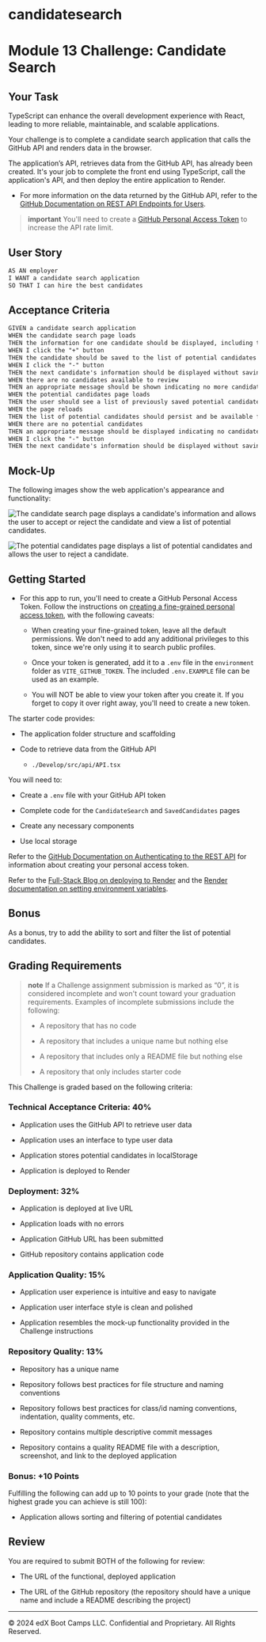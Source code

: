 # candidatesearch

# Module 13 Challenge: Candidate Search

## Your Task

TypeScript can enhance the overall development experience with React, leading to more reliable, maintainable, and scalable applications.

Your challenge is to complete a candidate search application that calls the GitHub API and renders data in the browser.

The application’s API, retrieves data from the GitHub API, has already been created. It's your job to complete the front end using TypeScript, call the application's API, and then deploy the entire application to Render.

* For more information on the data returned by the GitHub API, refer to the [GitHub Documentation on REST API Endpoints for Users](https://docs.github.com/en/rest/users/users).

> **important** You'll need to create a [GitHub Personal Access Token](https://docs.github.com/en/authentication/keeping-your-account-and-data-secure/managing-your-personal-access-tokens#creating-a-fine-grained-personal-access-token) to increase the API rate limit.

## User Story

```md
AS AN employer
I WANT a candidate search application
SO THAT I can hire the best candidates
```

## Acceptance Criteria

```md
GIVEN a candidate search application
WHEN the candidate search page loads
THEN the information for one candidate should be displayed, including the candidate's name, username, location, avatar, email, html_url, and company
WHEN I click the "+" button
THEN the candidate should be saved to the list of potential candidates and the next candidate's information should be displayed
WHEN I click the "-" button
THEN the next candidate's information should be displayed without saving the current candidate
WHEN there are no candidates available to review
THEN an appropriate message should be shown indicating no more candidates are available
WHEN the potential candidates page loads
THEN the user should see a list of previously saved potential candidates with their name, username, location, avatar, email, html_url, and company
WHEN the page reloads
THEN the list of potential candidates should persist and be available for viewing
WHEN there are no potential candidates
THEN an appropriate message should be displayed indicating no candidates have been accepted
WHEN I click the "-" button
THEN the next candidate's information should be displayed without saving the current candidate
```

## Mock-Up

The following images show the web application's appearance and functionality:

![The candidate search page displays a candidate's information and allows the user to accept or reject the candidate and view a list of potential candidates.](./Assets/13-01-candidate_search_homepage.png)

![The potential candidates page displays a list of potential candidates and allows the user to reject a candidate.](./Assets/13-02-candidate_search_potential_candidates.png)

## Getting Started

* For this app to run, you'll need to create a GitHub Personal Access Token. Follow the instructions on [creating a fine-grained personal access token](https://docs.github.com/en/authentication/keeping-your-account-and-data-secure/managing-your-personal-access-tokens#creating-a-fine-grained-personal-access-token), with the following caveats:

  * When creating your fine-grained token, leave all the default permissions. We don't need to add any additional privileges to this token, since we're only using it to search public profiles.

  * Once your token is generated, add it to a `.env` file in the `environment` folder as `VITE_GITHUB_TOKEN`. The included `.env.EXAMPLE` file can be used as an example.

  * You will NOT be able to view your token after you create it. If you forget to copy it over right away, you'll need to create a new token. 

The starter code provides:

* The application folder structure and scaffolding

* Code to retrieve data from the GitHub API

  * `./Develop/src/api/API.tsx`

You will need to:

* Create a `.env` file with your GitHub API token

* Complete code for the `CandidateSearch` and `SavedCandidates` pages

* Create any necessary components

* Use local storage

Refer to the [GitHub Documentation on Authenticating to the REST API](https://docs.github.com/en/rest/authentication/authenticating-to-the-rest-api?apiVersion=2022-11-28#authenticating-with-a-personal-access-token) for information about creating your personal access token.

Refer to the [Full-Stack Blog on deploying to Render](https://coding-boot-camp.github.io/full-stack/render/render-deployment-guide) and the [Render documentation on setting environment variables](https://docs.render.com/configure-environment-variables).

## Bonus

As a bonus, try to add the ability to sort and filter the list of potential candidates.

## Grading Requirements

> **note** If a Challenge assignment submission is marked as “0”, it is considered incomplete and won't count toward your graduation requirements. Examples of incomplete submissions include the following:
>
> * A repository that has no code
>
> * A repository that includes a unique name but nothing else
>
> * A repository that includes only a README file but nothing else
>
> * A repository that only includes starter code

This Challenge is graded based on the following criteria:

### Technical Acceptance Criteria: 40%

* Application uses the GitHub API to retrieve user data

* Application uses an interface to type user data

* Application stores potential candidates in localStorage

* Application is deployed to Render

### Deployment: 32%

* Application is deployed at live URL

* Application loads with no errors

* Application GitHub URL has been submitted

* GitHub repository contains application code

### Application Quality: 15%

* Application user experience is intuitive and easy to navigate

* Application user interface style is clean and polished

* Application resembles the mock-up functionality provided in the Challenge instructions

### Repository Quality: 13%

* Repository has a unique name

* Repository follows best practices for file structure and naming conventions

* Repository follows best practices for class/id naming conventions, indentation, quality comments, etc.

* Repository contains multiple descriptive commit messages

* Repository contains a quality README file with a description, screenshot, and link to the deployed application

### Bonus: +10 Points

Fulfilling the following can add up to 10 points to your grade (note that the highest grade you can achieve is still 100):

* Application allows sorting and filtering of potential candidates

## Review

You are required to submit BOTH of the following for review:

* The URL of the functional, deployed application

* The URL of the GitHub repository (the repository should have a unique name and include a README describing the project)

---
© 2024 edX Boot Camps LLC. Confidential and Proprietary. All Rights Reserved.
